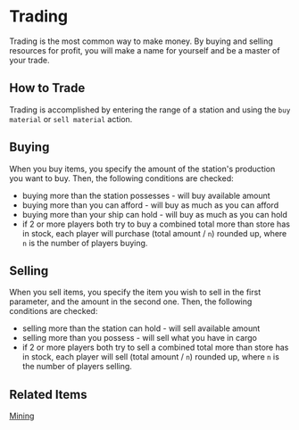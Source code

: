# Trading

Trading is the most common way to make money. By buying and selling resources for profit, you will make a name for yourself and be a master of your trade.

## How to Trade

Trading is accomplished by entering the range of a station and using the `buy material` or `sell material` action.

## Buying

When you buy items, you specify the amount of the station's production you want to buy.
Then, the following conditions are checked:
* buying more than the station possesses - will buy available amount
* buying more than you can afford - will buy as much as you can afford
* buying more than your ship can hold - will buy as much as you can hold
* if 2 or more players both try to buy a combined total more than store has in stock,
  each player will purchase (total amount / `n`) rounded up, where `n` is the number of players buying.


## Selling

When you sell items, you specify the item you wish to sell in the first parameter, and the amount in the second one.
Then, the following conditions are checked:
* selling more than the station can hold - will sell available amount
* selling more than you possess - will sell what you have in cargo
* if 2 or more players both try to sell a combined total more than store has in stock,
  each player will sell (total amount / `n`) rounded up, where `n` is the number of players selling.


## Related Items

[Mining](asteroid_fields_and_mining.html)